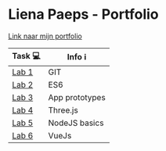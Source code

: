 # Liena Paeps - Portfolio 

[Link naar mijn portfolio](https://github.com/lienapaeps/DEV5-myportfolio)

| Task 💻    | Info ℹ         |
| ---------| ------------- |
| [Lab 1](https://github.com/lienapaeps/dev5-lab1) | GIT |
| [Lab 2](https://github.com/lienapaeps/DEV5-myportfolio/tree/main/dev5-lab2) | ES6 |
| [Lab 3](https://github.com/lienapaeps/DEV5-myportfolio/tree/main/dev5-lab3) | App prototypes |
| [Lab 4](https://github.com/lienapaeps/DEV5-myportfolio/tree/main/dev5-lab4) | Three.js |
| [Lab 5](https://github.com/lienapaeps/dev5-lab5) | NodeJS basics |
| [Lab 6](https://github.com/lienapaeps/DEV5-myportfolio/tree/main/dev5-lab6) | VueJs |